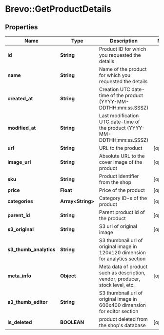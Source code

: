 # Brevo::GetProductDetails

## Properties
Name | Type | Description | Notes
------------ | ------------- | ------------- | -------------
**id** | **String** | Product ID for which you requested the details | 
**name** | **String** | Name of the product for which you requested the details | 
**created_at** | **String** | Creation UTC date-time of the product (YYYY-MM-DDTHH:mm:ss.SSSZ) | 
**modified_at** | **String** | Last modification UTC date-time of the product (YYYY-MM-DDTHH:mm:ss.SSSZ) | 
**url** | **String** | URL to the product | [optional] 
**image_url** | **String** | Absolute URL to the cover image of the product | [optional] 
**sku** | **String** | Product identifier from the shop | [optional] 
**price** | **Float** | Price of the product | [optional] 
**categories** | **Array&lt;String&gt;** | Category ID-s of the product | [optional] 
**parent_id** | **String** | Parent product id of the product | [optional] 
**s3_original** | **String** | S3 url of original image | [optional] 
**s3_thumb_analytics** | **String** | S3 thumbnail url of original image in 120x120 dimension for analytics section | 
**meta_info** | **Object** | Meta data of product such as description, vendor, producer, stock level, etc. | [optional] 
**s3_thumb_editor** | **String** | S3 thumbnail url of original image in 600x400 dimension for editor section | 
**is_deleted** | **BOOLEAN** | product deleted from the shop&#39;s database | [optional] 


